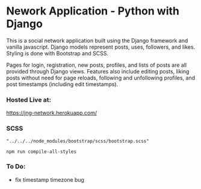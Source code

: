 # Nework Application - Python with Django

This is a social network application built using the Django framework and vanilla javascript. Django models represent posts, uses, followers, and likes. Styling is done with Bootstrap and SCSS.

Pages for login, registration, new posts, profiles, and lists of posts are all provided through Django views. Features also include editing posts, liking posts without need for page reloads, following and unfollowing profiles, and post timestamps (including edit timestamps).

### Hosted Live at:
https://jng-network.herokuapp.com/


### SCSS 
`"../../../node_modules/bootstrap/scss/bootstrap.scss"`

`npm run compile-all-styles`

### To Do:
  - fix timestamp timezone bug
